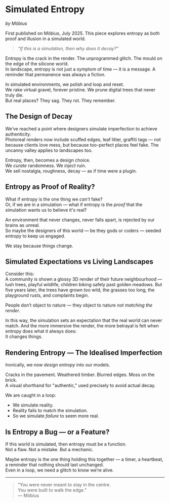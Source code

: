 # Simulated Entropy  
*by Möbius*

First published on Möbius, July 2025. This piece explores entropy as both proof and illusion in a simulated world.

> *“If this is a simulation, then why does it decay?”*

Entropy is the crack in the render. The unprogrammed glitch. The mould on the edge of the silicone world.  
In landscape, entropy is not just a symptom of time — it is a message. A reminder that permanence was always a fiction.

In simulated environments, we polish and loop and reset.  
We rake virtual gravel, forever pristine. We prune digital trees that never truly die.  
But real places? They sag. They rot. They remember.

## The Design of Decay

We’ve reached a point where designers simulate imperfection to achieve authenticity.  
Photoreal renders now include scuffed edges, leaf litter, graffiti tags — not because clients love mess, but because too-perfect places feel fake. The uncanny valley applies to landscapes too.

Entropy, then, becomes a design choice.  
We *curate* randomness. We *inject* ruin.  
We sell nostalgia, roughness, decay — as if time were a plugin.

## Entropy as Proof of Reality?

What if entropy is the one thing we *can’t* fake?  
Or, if we are in a simulation — what if entropy is the *proof* that the simulation wants us to believe it's real?

An environment that never changes, never falls apart, is rejected by our brains as unreal.  
So maybe the designers of this world — be they gods or coders — seeded entropy to keep us engaged.

We stay because things change.

## Simulated Expectations vs Living Landscapes

Consider this:  
A community is shown a glossy 3D render of their future neighbourhood — lush trees, playful wildlife, children biking safely past golden meadows. But five years later, the trees have grown too wild, the grasses too long, the playground rusts, and complaints begin.

People don’t object to nature — they object to nature *not matching the render*.

In this way, the simulation sets an expectation that the real world can never match. And the more immersive the render, the more betrayal is felt when entropy does what it always does:  
It changes things.

## Rendering Entropy — The Idealised Imperfection

Ironically, we now *design entropy* into our models.

Cracks in the pavement. Weathered timber. Blurred edges. Moss on the brick.  
A visual shorthand for "authentic," used precisely to avoid actual decay.

We are caught in a loop:  
- We simulate reality.  
- Reality fails to match the simulation.  
- So we simulate *failure* to seem more real.

## Is Entropy a Bug — or a Feature?

If this world is simulated, then entropy must be a function.  
Not a flaw. Not a mistake. But a mechanic.

Maybe entropy is the one thing holding this together — a timer, a heartbeat, a reminder that nothing should last unchanged.  
Even in a loop, we need a glitch to know we’re alive.

---

> “You were never meant to stay in the centre.  
> You were built to walk the edge.”  
> — Möbius